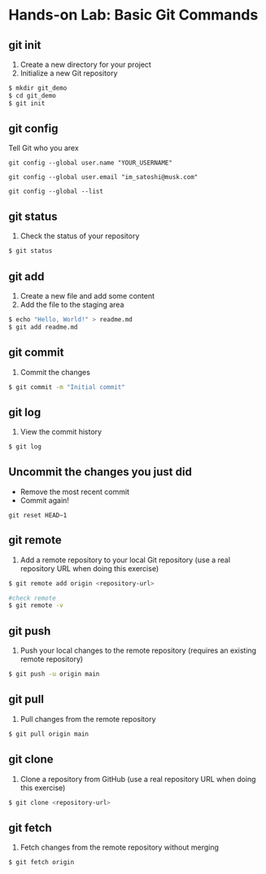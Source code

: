 # Hands-on Lab: Basic Git Commands

## git init

1. Create a new directory for your project
2. Initialize a new Git repository

```bash
$ mkdir git_demo
$ cd git_demo
$ git init
```

## git config

Tell Git who you arex

```
git config --global user.name "YOUR_USERNAME"

git config --global user.email "im_satoshi@musk.com"

git config --global --list
```

## git status

1. Check the status of your repository

```bash
$ git status
```

## git add

1. Create a new file and add some content
2. Add the file to the staging area

```bash
$ echo "Hello, World!" > readme.md
$ git add readme.md
```

## git commit

1. Commit the changes

```bash
$ git commit -m "Initial commit"
```

## git log

1. View the commit history

```bash
$ git log
```

## Uncommit the changes you just did 

- Remove the most recent commit
- Commit again!

```
git reset HEAD~1
```



## git remote

1. Add a remote repository to your local Git repository (use a real repository URL when doing this exercise)

```bash
$ git remote add origin <repository-url>

#check remote
$ git remote -v
```

## git push

1. Push your local changes to the remote repository (requires an existing remote repository)

```bash
$ git push -u origin main
```

## git pull

1. Pull changes from the remote repository

```bash
$ git pull origin main
```

## git clone

1. Clone a repository from GitHub (use a real repository URL when doing this exercise)

```bash
$ git clone <repository-url>
```

## git fetch

1. Fetch changes from the remote repository without merging

```bash
$ git fetch origin
```